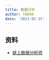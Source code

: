 ```yaml
---
title: 数据分析
author: T8840
date: '2023-02-15'
---
```


## 资料

- [链上数据分析师](https://sixdegreelab.gitbook.io/mastering-chain-analytics/00_introductions)